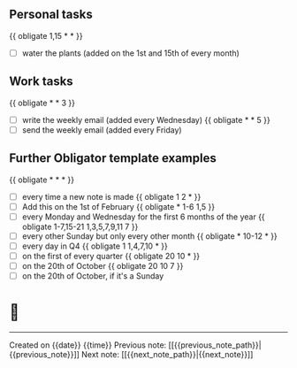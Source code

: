 ## Personal tasks
{{ obligate 1,15 * * }}
- [ ] water the plants (added on the 1st and 15th of every month)
## Work tasks
{{ obligate * * 3 }}
- [ ] write the weekly email (added every Wednesday)
{{ obligate * * 5 }}
- [ ] send the weekly email (added every Friday)
## Further Obligator template examples
{{ obligate * * * }}
- [ ] every time a new note is made
{{ obligate 1 2 * }}
- [ ] Add this on the 1st of February
{{ obligate * 1-6 1,5 }}
- [ ] every Monday and Wednesday for the first 6 months of the year
{{ obligate 1-7,15-21 1,3,5,7,9,11 7 }}
- [ ] every other Sunday but only every other month
{{ obligate * 10-12 * }}
- [ ] every day in Q4
{{ obligate 1 1,4,7,10 * }}
- [ ] on the first of every quarter
{{ obligate 20 10 * }}
- [ ] on the 20th of October
{{ obligate 20 10 7 }}
- [ ] on the 20th of October, if it's a Sunday
# 🥕
----

Created on {{date}} {{time}}
Previous note: [[{{previous_note_path}}|{{previous_note}}]]
Next note: [[{{next_note_path}}|{{next_note}}]]
